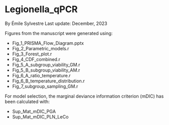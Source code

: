 # Legionella_qPCR
By Émile Sylvestre
Last update: December, 2023

Figures from the manuscript were generated using:
- Fig_1_PRISMA_Flow_Diagram.pptx
- Fig_2_Parametric_models.r
- Fig_3_Forest_plot.r
- Fig_4_CDF_combined.r
- Fig_5_A_subgroup_viability_GM.r
- Fig_5_B_subgroup_viability_AM.r
- Fig_6_A_ratio_temperature.r
- Fig_6_B_temperature_distribution.r
- Fig_7_subgroup_sampling_GM.r

For model selection, the marginal deviance information criterion (mDIC) has been calculated with:
- Sup_Mat_mDIC_PGA
- Sup_Mat_mDIC_PLN_LeCo
